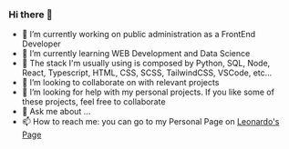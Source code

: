 ### Hi there 👋


- 🔭 I’m currently working on public administration as a FrontEnd Developer
- 🌱 I’m currently learning WEB Development and Data Science
- 🌱 The stack I'm usually using is composed by Python, SQL, Node, React, Typescript, HTML, CSS, SCSS, TailwindCSS, VSCode, etc...
- 👯 I’m looking to collaborate on with relevant projects
- 🤔 I’m looking for help with my personal projects. If you like some of these projects, feel free to collaborate
- 💬 Ask me about ...
- 📫 How to reach me: you can go to my Personal Page on <a href="https://leonardops91.github.io" target="_blank" rel="noopener noreferrer">Leonardo's Page</a>

